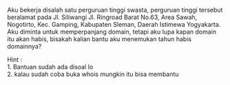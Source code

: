 Aku bekerja disalah satu perguruan tinggi swasta, perguruan tinggi tersebut beralamat pada Jl. Siliwangi Jl. Ringroad Barat No.63, Area Sawah, Nogotirto, Kec. Gamping, Kabupaten Sleman, Daerah Istimewa Yogyakarta. Aku diminta untuk memperpanjang domain, tetapi aku lupa kapan domain itu akan habis, bisakah kalian bantu aku menemukan tahun habis domainnya?


Hint : <br>1. Bantuan sudah ada disoal lo<br>
       2. kalau sudah coba buka whois mungkin itu bisa membantu
